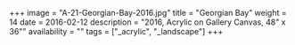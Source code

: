 +++
image = "A-21-Georgian-Bay-2016.jpg"
title = "Georgian Bay"
weight = 14
date = 2016-02-12
description = "2016, Acrylic on Gallery Canvas, 48\" x 36\""
availability = ""
tags = ["_acrylic", "_landscape"]
+++
